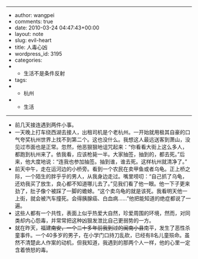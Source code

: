 - ---
- author: wangpei
- comments: true
- date: 2010-03-24 04:47:43+00:00
- layout: note
- slug: evil-heart
- title: 人毒心凶
- wordpress_id: 3195
- categories:
- - 生活不是条件反射
- tags:
- - 杭州
- - 生活
- ---
- 前几天接连遇到两件小事。
- 一天晚上打车绕西湖去接人，出租司机是个老杭州。一开始就用极其自豪的口气夸奖杭州世界上找不到第二个。这也没什么。我想这人最远送客到萧山，没见过市面也是正常。忽然，他恶狠狠地诅咒起来：“你看看大街上这么多人，都跑到杭州来了。依我看，应该枪毙一半。大家抽签，抽到的，都去死。”后来，他大度地说：“连我也参加抽签。抽到谁，谁去死。这样杭州就清净了。”
- 前天中午，走在运河边的小桥旁。看到一个农民在卖甲鱼或者乌龟。正上桥之际，一个陌生的胖乎乎的男人，从我身边走过。嘴里唠叨：“自己抓了乌龟，还劝我买了放生，良心都不知道哪儿去了。”见我们看了他一眼。他一下子更来劲了，肚子像个被踩了一脚的蟾蜍。“这个卖乌龟的就是该死。我看明天他一上街，就会被汽车撞死。会得胰腺癌、白血病……”他把能知道的绝症都说了一遍。
- 这些人都有一个共性，表面上似乎热爱大自然，珍爱周围的环境，然而，对同类却内心怨毒，并常常把这种凶狠发泄比自己更弱势的一方。
- 就在昨天，福建<del>南安，一个二十多年前我到过的闽南小县</del>南平，发生了恶性杀童事件。一个40多岁的男子，在小学门口持刀乱砍，已经有8名儿童殒命。虽然不清楚此人作案的动机，但我知道，我遇到的那两个人一样，他的心里一定含着愤怒的毒。
